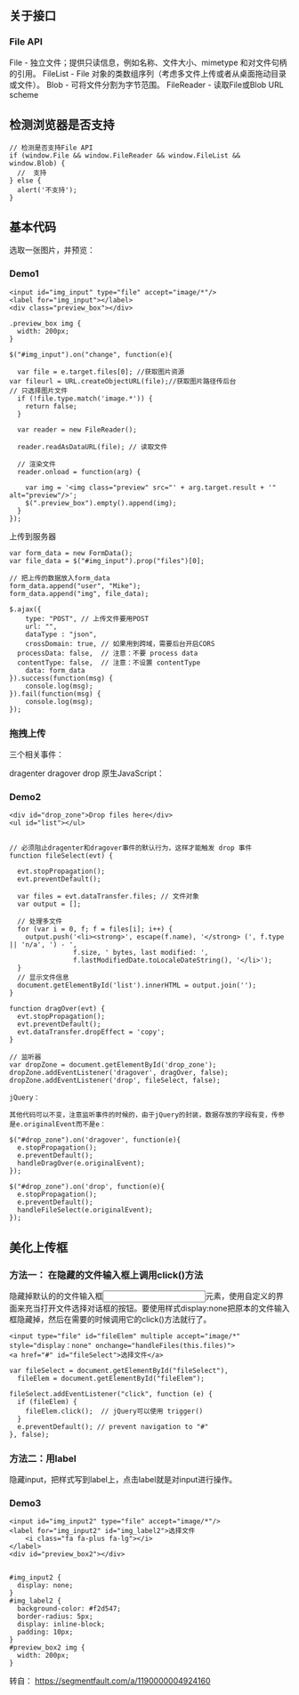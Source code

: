 ## 关于接口

### File API

File - 独立文件；提供只读信息，例如名称、文件大小、mimetype 和对文件句柄的引用。
FileList - File 对象的类数组序列（考虑多文件上传或者从桌面拖动目录或文件）。
Blob - 可将文件分割为字节范围。
FileReader - 读取File或Blob
URL scheme

## 检测浏览器是否支持
```
// 检测是否支持File API
if (window.File && window.FileReader && window.FileList && window.Blob) {
  //  支持
} else {
  alert('不支持');
}
```
## 基本代码

选取一张图片，并预览：
### Demo1
```
<input id="img_input" type="file" accept="image/*"/>
<label for="img_input"></label>
<div class="preview_box"></div>

.preview_box img {
  width: 200px;
}

$("#img_input").on("change", function(e){

  var file = e.target.files[0]; //获取图片资源
var fileurl = URL.createObjectURL(file);//获取图片路径传后台
// 只选择图片文件
  if (!file.type.match('image.*')) {
    return false;
  }

  var reader = new FileReader();

  reader.readAsDataURL(file); // 读取文件

  // 渲染文件
  reader.onload = function(arg) {

    var img = '<img class="preview" src="' + arg.target.result + '" alt="preview"/>';
    $(".preview_box").empty().append(img);
  }
});
```
上传到服务器
```
var form_data = new FormData();
var file_data = $("#img_input").prop("files")[0];

// 把上传的数据放入form_data
form_data.append("user", "Mike");
form_data.append("img", file_data);

$.ajax({
    type: "POST", // 上传文件要用POST
    url: "",
    dataType : "json",
    crossDomain: true, // 如果用到跨域，需要后台开启CORS
  processData: false,  // 注意：不要 process data
  contentType: false,  // 注意：不设置 contentType
    data: form_data
}).success(function(msg) {
    console.log(msg);
}).fail(function(msg) {
    console.log(msg);
});
```
### 拖拽上传

三个相关事件：

dragenter
dragover
drop
原生JavaScript：

### Demo2

```
<div id="drop_zone">Drop files here</div>
<ul id="list"></ul>


// 必须阻止dragenter和dragover事件的默认行为，这样才能触发 drop 事件
function fileSelect(evt) {

  evt.stopPropagation();
  evt.preventDefault();

  var files = evt.dataTransfer.files; // 文件对象
  var output = [];

  // 处理多文件
  for (var i = 0, f; f = files[i]; i++) {
    output.push('<li><strong>', escape(f.name), '</strong> (', f.type || 'n/a', ') - ',
                f.size, ' bytes, last modified: ',
                f.lastModifiedDate.toLocaleDateString(), '</li>');
  }
  // 显示文件信息
  document.getElementById('list').innerHTML = output.join('');
}

function dragOver(evt) {
  evt.stopPropagation();
  evt.preventDefault();
  evt.dataTransfer.dropEffect = 'copy';
}

// 监听器
var dropZone = document.getElementById('drop_zone');
dropZone.addEventListener('dragover', dragOver, false);
dropZone.addEventListener('drop', fileSelect, false);

jQuery：

其他代码可以不变，注意监听事件的时候的，由于jQuery的封装，数据存放的字段有变，传参是e.originalEvent而不是e：

$("#drop_zone").on('dragover', function(e){
  e.stopPropagation();
  e.preventDefault();
  handleDragOver(e.originalEvent);
});

$("#drop_zone").on('drop', function(e){
  e.stopPropagation();
  e.preventDefault();
  handleFileSelect(e.originalEvent);
});
```
## 美化上传框

### 方法一： 在隐藏的文件输入框上调用click()方法
隐藏掉默认的的文件输入框<input>元素，使用自定义的界面来充当打开文件选择对话框的按钮。要使用样式display:none把原本的文件输入框隐藏掉，然后在需要的时候调用它的click()方法就行了。
```
<input type="file" id="fileElem" multiple accept="image/*" style="display：none" onchange="handleFiles(this.files)">
<a href="#" id="fileSelect">选择文件</a>

var fileSelect = document.getElementById("fileSelect"),
  fileElem = document.getElementById("fileElem");

fileSelect.addEventListener("click", function (e) {
  if (fileElem) {
    fileElem.click();  // jQuery可以使用 trigger()
  }
  e.preventDefault(); // prevent navigation to "#"
}, false);
```
### 方法二：用label

隐藏input，把样式写到label上，点击label就是对input进行操作。

### Demo3
```
<input id="img_input2" type="file" accept="image/*"/>
<label for="img_input2" id="img_label2">选择文件
    <i class="fa fa-plus fa-lg"></i>
</label>
<div id="preview_box2"></div>


#img_input2 {
  display: none;
}
#img_label2 {
  background-color: #f2d547;
  border-radius: 5px;
  display: inline-block;
  padding: 10px;
}
#preview_box2 img {
  width: 200px;
}
```
转自： https://segmentfault.com/a/1190000004924160

